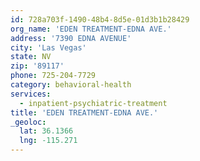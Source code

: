 ```yaml
---
id: 728a703f-1490-48b4-8d5e-01d3b1b28429
org_name: 'EDEN TREATMENT-EDNA AVE.'
address: '7390 EDNA AVENUE'
city: 'Las Vegas'
state: NV
zip: '89117'
phone: 725-204-7729
category: behavioral-health
services:
  - inpatient-psychiatric-treatment
title: 'EDEN TREATMENT-EDNA AVE.'
_geoloc:
  lat: 36.1366
  lng: -115.271
---
```

